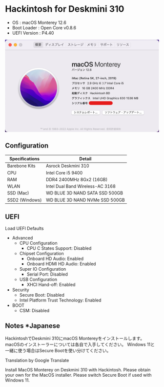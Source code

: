 # Hackintosh for Deskmini 310

+ OS : macOS Monterey 12.6
+ Boot Loader : Open Core v0.8.6
+ UEFI Version : P4.40

![Skin](misc/Hackintosh.png)

## Configuration

| Specifications | Detail                           |
|----------------|----------------------------------|
| Barebone Kits  | Asrock Deskmini 310              |
| CPU            | Intel Core i5 9400               |
| RAM            | DDR4 2400MHz 8Gx2 (16GB)         |
| WLAN           | Intel Dual Band Wireless-AC 3168 |
| SSD (Mac)      | WD BLUE 3D NAND SATA SSD 500GB   |
| SSD2 (Windows) | WD BLUE 3D NAND NVMe SSD 500GB   |

## UEFI

Load UEFI Defaults

+ Advanced
    + CPU Configuration
        + CPU C States Support: Disabled
    + Chipset Configuration
        + Onboard HD Audio: Enabled
        + Onboard HDMI HD Audio: Enabled
    + Super IO Configuration
        + Serial Port: Disabled
    + USB Configuration
        + XHCI Hand-off: Enabled
+ Security
    + Secure Boot: Disabled
    + Intel Platform Trust Technology: Enabled
+ BOOT
    + CSM: Disabled

## Notes *Japanese

HackintoshでDeskmini 310にmacOS Montereyをインストールします。
macOSのインストーラーについては各自で入手してください。
Windows 11と一緒に使う場合はSecure Bootを使い分けてください。

Translation by Google Translate

Install MacOS Monterey on Deskmini 310 with Hackintosh.
Please obtain your own for the MacOS installer.
Please switch Secure Boot if used with Windows 11.

